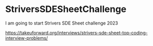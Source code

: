 # StriversSDESheetChallenge
I am going to start Strivers SDE Sheet challenge 2023 

https://takeuforward.org/interviews/strivers-sde-sheet-top-coding-interview-problems/
